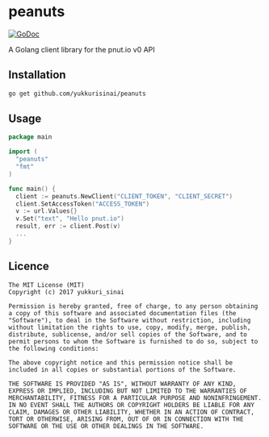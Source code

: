 # peanuts

[![GoDoc](https://godoc.org/github.com/yukkurisinai/peanuts?status.png)](https://godoc.org/github.com/yukkurisinai/peanuts)

A Golang client library for the pnut.io v0 API

## Installation

```sh
go get github.com/yukkurisinai/peanuts
```

## Usage

```go
package main

import (
  "peanuts"
  "fmt"
)

func main() {
  client := peanuts.NewClient("CLIENT_TOKEN", "CLIENT_SECRET")
  client.SetAccessToken("ACCESS_TOKEN")
  v := url.Values{}
  v.Set("text", "Hello pnut.io")
  result, err := client.Post(v)
  ...
}
```

## Licence

```
The MIT License (MIT)
Copyright (c) 2017 yukkuri_sinai

Permission is hereby granted, free of charge, to any person obtaining a copy of this software and associated documentation files (the "Software"), to deal in the Software without restriction, including without limitation the rights to use, copy, modify, merge, publish, distribute, sublicense, and/or sell copies of the Software, and to permit persons to whom the Software is furnished to do so, subject to the following conditions:

The above copyright notice and this permission notice shall be included in all copies or substantial portions of the Software.

THE SOFTWARE IS PROVIDED "AS IS", WITHOUT WARRANTY OF ANY KIND, EXPRESS OR IMPLIED, INCLUDING BUT NOT LIMITED TO THE WARRANTIES OF MERCHANTABILITY, FITNESS FOR A PARTICULAR PURPOSE AND NONINFRINGEMENT. IN NO EVENT SHALL THE AUTHORS OR COPYRIGHT HOLDERS BE LIABLE FOR ANY CLAIM, DAMAGES OR OTHER LIABILITY, WHETHER IN AN ACTION OF CONTRACT, TORT OR OTHERWISE, ARISING FROM, OUT OF OR IN CONNECTION WITH THE SOFTWARE OR THE USE OR OTHER DEALINGS IN THE SOFTWARE.
```